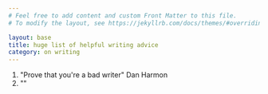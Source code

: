 ```yaml
---
# Feel free to add content and custom Front Matter to this file.
# To modify the layout, see https://jekyllrb.com/docs/themes/#overriding-theme-defaults

layout: base
title: huge list of helpful writing advice
category: on writing
---
```

1. "Prove that you're a bad writer" Dan Harmon
2. ""